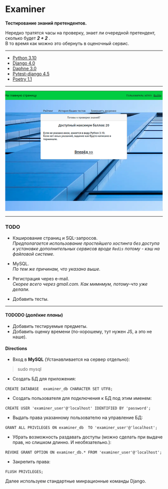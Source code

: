 # Examiner
**Тестирование знаний претендентов.**

Нередко тратятся часы на проверку, знает ли очередной претендент, сколько будет ***2 + 2*** .  
В то время как можно это обернуть в оценочный сервис.

***

- [Python 3.10](https://www.python.org/ "Язык разработки")
- [Django 4.0](https://www.djangoproject.com/ "Фреймворк для веб-приложений")
- [Daphne 3.0](https://pypi.org/project/daphne/ "ASGI-сервер для UNIX от Django")
- [Pytest-django 4.5](https://pypi.org/project/pytest-django/ "Теститрует приложения Django с помощью  pytest")
- [Poetry 1.1](https://python-poetry.org/docs/ " Управление зависимостями ")

***
![Иллюстрация к проекту](https://github.com/Xewus/Examiner/blob/main/examiner.png)
***

### TODO
- Кэширование страниц и SQL-запросов.  
*Предполагается использование простейшего хостинга без доступа к установке дополнительных сервисов вроде `Redis` потому - кэш на файловой системе.*

- MySQL.  
*По тем же причинам, что указано выше.*

- Регистрация через e-mail.  
*Скорее всего через gmail.com. Как мимнмум, потому-что уже делали.*

- Добавить тесты.

***

#### TODODO (*далёкие планы*)
- Добавить тестируемые предметы.
- Добавить оценку времени (по-хорошему, тут нужен JS, а это не наше).

#### Directions
- Вход в **MySQL** (Устанавливается на сервер отдельно):

 > sudo mysql

- Создать БД для приложения:

`CREATE DATABASE  examiner_db CHARACTER SET UTF8;`

- Создать пользователя для подключения к БД под этим именем:

`CREATE USER 'examiner_user'@'localhost' IDENTIFIED BY 'password';`

- Выдать права указанному пользователю на управление БД:

`GRANT ALL PRIVILEGES ON examiner_db  TO 'examiner_user'@'localhost';`

- Убрать возможность раздавать доступы (можно сделать при выдаче прав, но слишком длинно. И необязательно.):

`REVOKE GRANT OPTION ON examiner_db.* FROM 'examiner_user'@'localhost';`

- Закрепить права:

`FLUSH PRIVILEGES;`

Далее используем стандартные минрационные команды Django.

